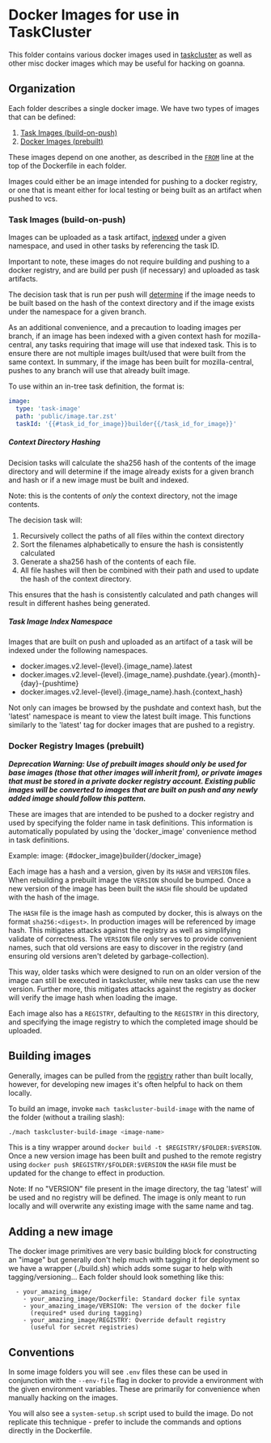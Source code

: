 # Docker Images for use in TaskCluster

This folder contains various docker images used in [taskcluster](http://docs.taskcluster.net/) as well as other misc docker images which may be useful for
hacking on goanna.

## Organization

Each folder describes a single docker image.  We have two types of images that can be defined:

1. [Task Images (build-on-push)](#task-images-build-on-push)
2. [Docker Images (prebuilt)](#docker-registry-images-prebuilt)

These images depend on one another, as described in the [`FROM`](https://docs.docker.com/v1.8/reference/builder/#from)
line at the top of the Dockerfile in each folder.

Images could either be an image intended for pushing to a docker registry, or one that is meant either
for local testing or being built as an artifact when pushed to vcs.

### Task Images (build-on-push)

Images can be uploaded as a task artifact, [indexed](#task-image-index-namespace) under
a given namespace, and used in other tasks by referencing the task ID.

Important to note, these images do not require building and pushing to a docker registry, and are
build per push (if necessary) and uploaded as task artifacts.

The decision task that is run per push will [determine](#context-directory-hashing)
if the image needs to be built based on the hash of the context directory and if the image
exists under the namespace for a given branch.

As an additional convenience, and a precaution to loading images per branch, if an image
has been indexed with a given context hash for mozilla-central, any tasks requiring that image
will use that indexed task.  This is to ensure there are not multiple images built/used
that were built from the same context. In summary, if the image has been built for mozilla-central,
pushes to any branch will use that already built image.

To use within an in-tree task definition, the format is:

```yaml
image:
  type: 'task-image'
  path: 'public/image.tar.zst'
  taskId: '{{#task_id_for_image}}builder{{/task_id_for_image}}'
```

##### Context Directory Hashing

Decision tasks will calculate the sha256 hash of the contents of the image
directory and will determine if the image already exists for a given branch and hash
or if a new image must be built and indexed.

Note: this is the contents of *only* the context directory, not the
image contents.

The decision task will:
1. Recursively collect the paths of all files within the context directory
2. Sort the filenames alphabetically to ensure the hash is consistently calculated
3. Generate a sha256 hash of the contents of each file.
4. All file hashes will then be combined with their path and used to update the hash
of the context directory.

This ensures that the hash is consistently calculated and path changes will result
in different hashes being generated.

##### Task Image Index Namespace

Images that are built on push and uploaded as an artifact of a task will be indexed under the
following namespaces.

* docker.images.v2.level-{level}.{image_name}.latest
* docker.images.v2.level-{level}.{image_name}.pushdate.{year}.{month}-{day}-{pushtime}
* docker.images.v2.level-{level}.{image_name}.hash.{context_hash}

Not only can images be browsed by the pushdate and context hash, but the 'latest' namespace
is meant to view the latest built image.  This functions similarly to the 'latest' tag
for docker images that are pushed to a registry.

### Docker Registry Images (prebuilt)

***Deprecation Warning: Use of prebuilt images should only be used for base images (those that other images
will inherit from), or private images that must be stored in a private docker registry account.  Existing
public images will be converted to images that are built on push and any newly added image should
follow this pattern.***

These are images that are intended to be pushed to a docker registry and used by specifying the
folder name in task definitions.  This information is automatically populated by using the 'docker_image'
convenience method in task definitions.

Example:
  image: {#docker_image}builder{/docker_image}

Each image has a hash and a version, given by its `HASH` and `VERSION` files.
When rebuilding a prebuilt image the `VERSION` should be bumped. Once a new
version of the image has been built the `HASH` file should be updated with the
hash of the image.

The `HASH` file is the image hash as computed by docker, this is always on the
format `sha256:<digest>`. In production images will be referenced by image hash.
This mitigates attacks against the registry as well as simplifying validate of
correctness. The `VERSION` file only serves to provide convenient names, such
that old versions are easy to discover in the registry (and ensuring old
versions aren't deleted by garbage-collection).

This way, older tasks which were designed to run on an older version of the image
can still be executed in taskcluster, while new tasks can use the new version.
Further more, this mitigates attacks against the registry as docker will verify
the image hash when loading the image.

Each image also has a `REGISTRY`, defaulting to the `REGISTRY` in this directory,
and specifying the image registry to which the completed image should be uploaded.

## Building images

Generally, images can be pulled from the [registry](./REGISTRY) rather than
built locally, however, for developing new images it's often helpful to hack on
them locally.

To build an image, invoke `mach taskcluster-build-image` with the name of the
folder (without a trailing slash):
```sh
./mach taskcluster-build-image <image-name>
```

This is a tiny wrapper around `docker build -t $REGISTRY/$FOLDER:$VERSION`.
Once a new version image has been built and pushed to the remote registry using
`docker push $REGISTRY/$FOLDER:$VERSION` the `HASH` file must be updated for the
change to effect in production.

Note: If no "VERSION" file present in the image directory, the tag 'latest' will be used and no
registry will be defined. The image is only meant to run locally and will overwrite
any existing image with the same name and tag.

## Adding a new image

The docker image primitives are very basic building block for
constructing an "image" but generally don't help much with tagging it
for deployment so we have a wrapper (./build.sh) which adds some sugar
to help with tagging/versioning... Each folder should look something
like this:

```
  - your_amazing_image/
    - your_amazing_image/Dockerfile: Standard docker file syntax
    - your_amazing_image/VERSION: The version of the docker file
      (required* used during tagging)
    - your_amazing_image/REGISTRY: Override default registry
      (useful for secret registries)
```

## Conventions

In some image folders you will see `.env` files these can be used in
conjunction with the `--env-file` flag in docker to provide a
environment with the given environment variables. These are primarily
for convenience when manually hacking on the images.

You will also see a `system-setup.sh` script used to build the image.
Do not replicate this technique - prefer to include the commands and options directly in the Dockerfile.
